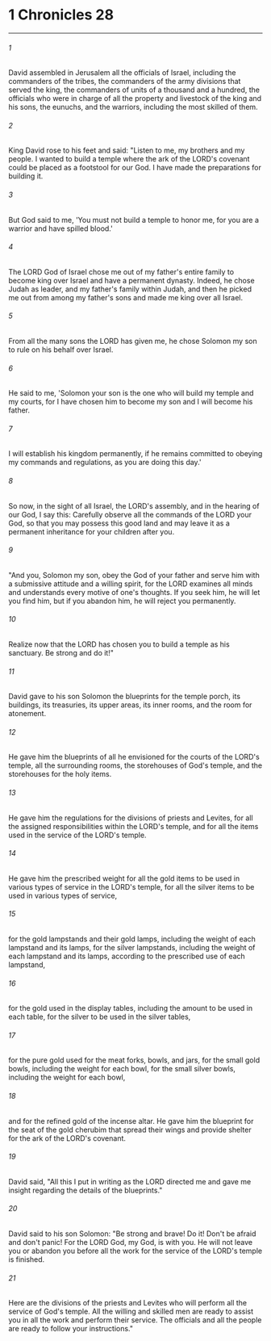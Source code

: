 # 1 Chronicles 28
***



###### 1 
David assembled in Jerusalem all the officials of Israel, including the commanders of the tribes, the commanders of the army divisions that served the king, the commanders of units of a thousand and a hundred, the officials who were in charge of all the property and livestock of the king and his sons, the eunuchs, and the warriors, including the most skilled of them. 

###### 2 
King David rose to his feet and said: "Listen to me, my brothers and my people. I wanted to build a temple where the ark of the LORD's covenant could be placed as a footstool for our God. I have made the preparations for building it. 

###### 3 
But God said to me, 'You must not build a temple to honor me, for you are a warrior and have spilled blood.' 

###### 4 
The LORD God of Israel chose me out of my father's entire family to become king over Israel and have a permanent dynasty. Indeed, he chose Judah as leader, and my father's family within Judah, and then he picked me out from among my father's sons and made me king over all Israel. 

###### 5 
From all the many sons the LORD has given me, he chose Solomon my son to rule on his behalf over Israel. 

###### 6 
He said to me, 'Solomon your son is the one who will build my temple and my courts, for I have chosen him to become my son and I will become his father. 

###### 7 
I will establish his kingdom permanently, if he remains committed to obeying my commands and regulations, as you are doing this day.' 

###### 8 
So now, in the sight of all Israel, the LORD's assembly, and in the hearing of our God, I say this: Carefully observe all the commands of the LORD your God, so that you may possess this good land and may leave it as a permanent inheritance for your children after you. 

###### 9 
"And you, Solomon my son, obey the God of your father and serve him with a submissive attitude and a willing spirit, for the LORD examines all minds and understands every motive of one's thoughts. If you seek him, he will let you find him, but if you abandon him, he will reject you permanently. 

###### 10 
Realize now that the LORD has chosen you to build a temple as his sanctuary. Be strong and do it!" 

###### 11 
David gave to his son Solomon the blueprints for the temple porch, its buildings, its treasuries, its upper areas, its inner rooms, and the room for atonement. 

###### 12 
He gave him the blueprints of all he envisioned for the courts of the LORD's temple, all the surrounding rooms, the storehouses of God's temple, and the storehouses for the holy items. 

###### 13 
He gave him the regulations for the divisions of priests and Levites, for all the assigned responsibilities within the LORD's temple, and for all the items used in the service of the LORD's temple. 

###### 14 
He gave him the prescribed weight for all the gold items to be used in various types of service in the LORD's temple, for all the silver items to be used in various types of service, 

###### 15 
for the gold lampstands and their gold lamps, including the weight of each lampstand and its lamps, for the silver lampstands, including the weight of each lampstand and its lamps, according to the prescribed use of each lampstand, 

###### 16 
for the gold used in the display tables, including the amount to be used in each table, for the silver to be used in the silver tables, 

###### 17 
for the pure gold used for the meat forks, bowls, and jars, for the small gold bowls, including the weight for each bowl, for the small silver bowls, including the weight for each bowl, 

###### 18 
and for the refined gold of the incense altar. He gave him the blueprint for the seat of the gold cherubim that spread their wings and provide shelter for the ark of the LORD's covenant. 

###### 19 
David said, "All this I put in writing as the LORD directed me and gave me insight regarding the details of the blueprints." 

###### 20 
David said to his son Solomon: "Be strong and brave! Do it! Don't be afraid and don't panic! For the LORD God, my God, is with you. He will not leave you or abandon you before all the work for the service of the LORD's temple is finished. 

###### 21 
Here are the divisions of the priests and Levites who will perform all the service of God's temple. All the willing and skilled men are ready to assist you in all the work and perform their service. The officials and all the people are ready to follow your instructions."
